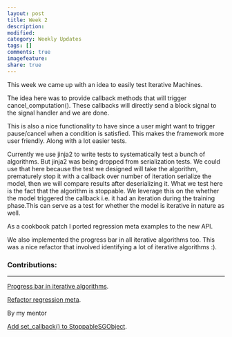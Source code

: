 ```yaml
---
layout: post
title: Week 2
description:
modified:
category: Weekly Updates
tags: []
comments: true
imagefeature:
share: true
---
```


This week we came up with an idea to easily test Iterative Machines.

The idea here was to provide callback methods that will trigger cancel_computation(). These callbacks will directly send a block
signal to the signal handler and we are done.

This is also a nice functionality to have since a user might want to trigger pause/cancel when a condition is satisfied.
This makes the framework more user friendly. Along with a lot easier tests.

Currently we use jinja2 to write tests to systematically test a bunch of algorithms. But jinja2 was being dropped from serialization tests.
We could use that here because the test we designed will take the algorithm, prematurely stop it with a callback over number of iteration
serialize the model, then we will compare results after deserializing it.
What we test here is the fact that the algorithm is stoppable. We leverage this on the whether the model triggered the callback i.e. it had an
iteration during the training phase.This can serve as a test for whether the model is iterative in nature as well.

As a cookbook patch I ported regression meta examples to the new API.

We also implemented the progress bar in all iterative algorithms too. This was a nice refactor that involved identifying a lot of iterative algorithms :).

### Contributions:
---

[Progress bar in iterative algorithms](https://github.com/shogun-toolbox/shogun/pull/4305).<br>

[Refactor regression meta](https://github.com/shogun-toolbox/shogun/pull/4310).<br>

By my mentor<br>

[Add set_callback() to StoppableSGObject](https://github.com/shogun-toolbox/shogun/pull/4293).<br>
